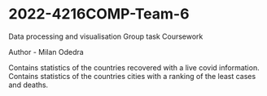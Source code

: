 # 2022-4216COMP-Team-6
Data processing and visualisation Group task Coursework

Author - Milan Odedra

Contains statistics of the countries recovered with a live covid information.<br/>
Contains statistics of the countries cities with a ranking of the least cases and deaths.  





